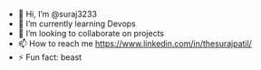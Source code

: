- 👋 Hi, I’m @suraj3233
- 🌱 I’m currently learning Devops
- 💞️ I’m looking to collaborate on projects
- 📫 How to reach me https://www.linkedin.com/in/thesurajpatil/
- ⚡ Fun fact: beast

<!---
suraj3233/suraj3233 is a ✨ special ✨ repository because its `README.md` (this file) appears on your GitHub profile.
You can click the Preview link to take a look at your changes.
--->
